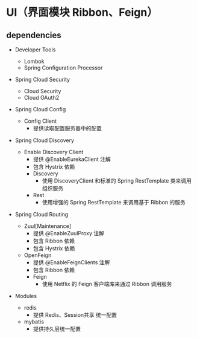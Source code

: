 # UI（界面模块 Ribbon、Feign）
 
## dependencies

- Developer Tools
    - Lombok
    - Spring Configuration Processor

- Spring Cloud Security
    - Cloud Security
    - Cloud OAuth2

- Spring Cloud Config
    - Config Client
        - 提供读取配置服务器中的配置

- Spring Cloud Discovery
    - Enable Discovery Client
        - 提供 @EnableEurekaClient 注解
        - 包含 Hystrix 依赖
        - Discovery
            - 使用 DiscoveryClient 和标准的 Spring RestTemplate 类来调用组织服务
        - Rest
            - 使用增强的 Spring RestTemplate 来调用基于 Ribbon 的服务

- Spring Cloud Routing
    - Zuul[Maintenance]
        - 提供 @EnableZuulProxy 注解
        - 包含 Ribbon 依赖
        - 包含 Hystrix 依赖
    - OpenFeign
        - 提供 @EnableFeignClients 注解
        - 包含 Ribbon 依赖
        - Feign
            - 使用 Netflix 的 Feign 客户端库来通过 Ribbon 调用服务

- Modules
    - redis
        - 提供 Redis、Session共享 统一配置
    - mybatis
        - 提供持久层统一配置
